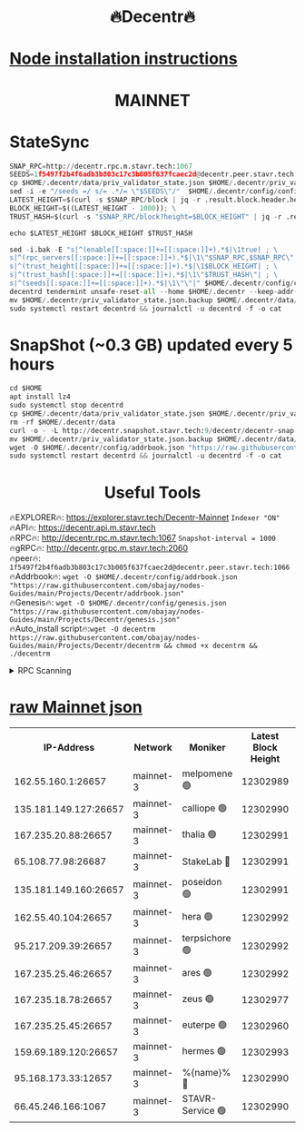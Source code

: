 <h1 align="center"> 🔥Decentr🔥</h1>

[Node installation instructions](https://github.com/obajay/nodes-Guides/tree/main/Projects/Decentr)
=
<h1 align="center"> MAINNET</h1>

# StateSync
```python
SNAP_RPC=http://decentr.rpc.m.stavr.tech:1067
SEEDS=1f5497f2b4f6adb3b803c17c3b005f637fcaec2d@decentr.peer.stavr.tech:1066
cp $HOME/.decentr/data/priv_validator_state.json $HOME/.decentr/priv_validator_state.json.backup
sed -i -e "/seeds =/ s/= .*/= \"$SEEDS\"/"  $HOME/.decentr/config/config.toml
LATEST_HEIGHT=$(curl -s $SNAP_RPC/block | jq -r .result.block.header.height); \
BLOCK_HEIGHT=$((LATEST_HEIGHT - 1000)); \
TRUST_HASH=$(curl -s "$SNAP_RPC/block?height=$BLOCK_HEIGHT" | jq -r .result.block_id.hash)

echo $LATEST_HEIGHT $BLOCK_HEIGHT $TRUST_HASH

sed -i.bak -E "s|^(enable[[:space:]]+=[[:space:]]+).*$|\1true| ; \
s|^(rpc_servers[[:space:]]+=[[:space:]]+).*$|\1\"$SNAP_RPC,$SNAP_RPC\"| ; \
s|^(trust_height[[:space:]]+=[[:space:]]+).*$|\1$BLOCK_HEIGHT| ; \
s|^(trust_hash[[:space:]]+=[[:space:]]+).*$|\1\"$TRUST_HASH\"| ; \
s|^(seeds[[:space:]]+=[[:space:]]+).*$|\1\"\"|" $HOME/.decentr/config/config.toml
decentrd tendermint unsafe-reset-all --home $HOME/.decentr --keep-addr-book
mv $HOME/.decentr/priv_validator_state.json.backup $HOME/.decentr/data/priv_validator_state.json
sudo systemctl restart decentrd && journalctl -u decentrd -f -o cat
```
# SnapShot (~0.3 GB) updated every 5 hours
```python
cd $HOME
apt install lz4
sudo systemctl stop decentrd
cp $HOME/.decentr/data/priv_validator_state.json $HOME/.decentr/priv_validator_state.json.backup
rm -rf $HOME/.decentr/data
curl -o - -L http://decentr.snapshot.stavr.tech:9/decentr/decentr-snap.tar.lz4 | lz4 -c -d - | tar -x -C $HOME/.decentr --strip-components 2
mv $HOME/.decentr/priv_validator_state.json.backup $HOME/.decentr/data/priv_validator_state.json
wget -O $HOME/.decentr/config/addrbook.json "https://raw.githubusercontent.com/obajay/nodes-Guides/main/Projects/Decentr/addrbook.json"
sudo systemctl restart decentrd && journalctl -u decentrd -f -o cat
```

 <h1 align="center"> Useful Tools</h1>

🔥EXPLORER🔥:     https://explorer.stavr.tech/Decentr-Mainnet        `Indexer "ON"` \
🔥API🔥:          https://decentr.api.m.stavr.tech \
🔥RPC🔥:          http://decentr.rpc.m.stavr.tech:1067              `Snapshot-interval = 1000` \
🔥gRPC🔥:         http://decentr.grpc.m.stavr.tech:2060 \
🔥peer🔥:         `1f5497f2b4f6adb3b803c17c3b005f637fcaec2d@decentr.peer.stavr.tech:1066` \
🔥Addrbook🔥:  `wget -O $HOME/.decentr/config/addrbook.json "https://raw.githubusercontent.com/obajay/nodes-Guides/main/Projects/Decentr/addrbook.json"` \
🔥Genesis🔥:  `wget -O $HOME/.decentr/config/genesis.json "https://raw.githubusercontent.com/obajay/nodes-Guides/main/Projects/Decentr/genesis.json"` \
🔥Auto_install script🔥:`wget -O decentrm https://raw.githubusercontent.com/obajay/nodes-Guides/main/Projects/Decentr/decentrm && chmod +x decentrm && ./decentrm`

<details>
<summary>RPC Scanning</summary>

<h2 align="center"> We scan nodes in real time every 4 hours. And we provide the final result of RPC endpoints.
We cannot influence the operation of these nodes in any way. </h2>


```python
If Voting Power is higher than 0 --> then the Node is a validator of the network and may be subject to attack and be a potential threat to the chain.
```
```python
We marked such validators with a red symbol
```

</details>

[raw Mainnet json](https://rpc-check.decentrm.stavr.tech/decentrm/rpc-decentrm-result.json)
=



<table><tr><th>IP-Address</th><th>Network</th><th>Moniker</th><th>Latest Block Height</th><th>Earliest Block Height</th><th>Catching Up</th><th>Tx Index</th><th>Voting Power</th><th>Scan Time</th></tr><tr><td>162.55.160.1:26657</td><td>mainnet-3</td><td>melpomene 🟢</td><td>12302989</td><td>1688950</td><td>False</td><td>on</td><td>0</td><td>2024-01-06T09:48:34.381517111UTC</td></tr><tr><td>135.181.149.127:26657</td><td>mainnet-3</td><td>calliope 🟢</td><td>12302990</td><td>1688950</td><td>False</td><td>on</td><td>0</td><td>2024-01-06T09:48:36.762409314UTC</td></tr><tr><td>167.235.20.88:26657</td><td>mainnet-3</td><td>thalia 🟢</td><td>12302991</td><td>1688950</td><td>False</td><td>on</td><td>0</td><td>2024-01-06T09:48:42.252470610UTC</td></tr><tr><td>65.108.77.98:26687</td><td>mainnet-3</td><td>StakeLab 🔴</td><td>12302991</td><td>1688950</td><td>False</td><td>on</td><td>5559717</td><td>2024-01-06T09:48:42.595166731UTC</td></tr><tr><td>135.181.149.160:26657</td><td>mainnet-3</td><td>poseidon 🟢</td><td>12302991</td><td>1688950</td><td>False</td><td>on</td><td>0</td><td>2024-01-06T09:48:45.337243336UTC</td></tr><tr><td>162.55.40.104:26657</td><td>mainnet-3</td><td>hera 🟢</td><td>12302992</td><td>1688950</td><td>False</td><td>on</td><td>0</td><td>2024-01-06T09:48:47.658465176UTC</td></tr><tr><td>95.217.209.39:26657</td><td>mainnet-3</td><td>terpsichore 🟢</td><td>12302992</td><td>1688950</td><td>False</td><td>on</td><td>0</td><td>2024-01-06T09:48:50.034057993UTC</td></tr><tr><td>167.235.25.46:26657</td><td>mainnet-3</td><td>ares 🟢</td><td>12302992</td><td>1688950</td><td>False</td><td>on</td><td>0</td><td>2024-01-06T09:48:52.314175521UTC</td></tr><tr><td>167.235.18.78:26657</td><td>mainnet-3</td><td>zeus 🟢</td><td>12302977</td><td>1688950</td><td>False</td><td>on</td><td>0</td><td>2024-01-06T09:48:54.677812230UTC</td></tr><tr><td>167.235.25.45:26657</td><td>mainnet-3</td><td>euterpe 🟢</td><td>12302960</td><td>1688950</td><td>False</td><td>on</td><td>0</td><td>2024-01-06T09:48:57.069478854UTC</td></tr><tr><td>159.69.189.120:26657</td><td>mainnet-3</td><td>hermes 🟢</td><td>12302993</td><td>1688950</td><td>False</td><td>on</td><td>0</td><td>2024-01-06T09:48:57.396119071UTC</td></tr><tr><td>95.168.173.33:12657</td><td>mainnet-3</td><td>%{name}% 🔴</td><td>12302990</td><td>8964001</td><td>False</td><td>on</td><td>4174327</td><td>2024-01-06T09:48:37.943328296UTC</td></tr><tr><td>66.45.246.166:1067</td><td>mainnet-3</td><td>STAVR-Service 🟢</td><td>12302990</td><td>12301001</td><td>False</td><td>on</td><td>0</td><td>2024-01-06T09:48:37.329466484UTC</td></tr></table>